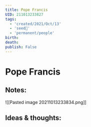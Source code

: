 ```yaml
---
title: Pope Francis
UID: 211013233827
tags:
  - 'created/2021/Oct/13'
  - 'seed🥜'
  - 'permanent/people'
birth: 
death: 
publish: False
---
```

# Pope Francis

## Notes:
![[Pasted image 20211013233834.png]]

## Ideas & thoughts:
